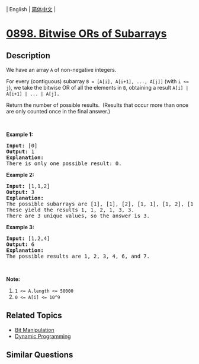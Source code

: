 
| English | [简体中文](README.md) |
# [0898. Bitwise ORs of Subarrays](https://leetcode-cn.com/problems/bitwise-ors-of-subarrays/)
## Description
<p>We have an array <code>A</code> of non-negative integers.</p>

<p>For every (contiguous) subarray <code>B =&nbsp;[A[i], A[i+1], ..., A[j]]</code> (with <code>i &lt;= j</code>), we take the bitwise OR of all the elements in <code>B</code>, obtaining a result <font face="monospace"><code>A[i] | A[i+1] | ... | A[j]</code>.</font></p>

<p>Return the number of possible&nbsp;results.&nbsp; (Results that occur more than once are only counted once in the final answer.)</p>

<p>&nbsp;</p>

<div>
<p><strong>Example 1:</strong></p>

<pre>
<strong>Input: </strong><span id="example-input-1-1">[0]</span>
<strong>Output: </strong><span id="example-output-1">1</span>
<strong>Explanation: </strong>
There is only one possible result: 0.
</pre>

<div>
<p><strong>Example 2:</strong></p>

<pre>
<strong>Input: </strong><span id="example-input-2-1">[1,1,2]</span>
<strong>Output: </strong><span id="example-output-2">3</span>
<strong>Explanation: </strong>
The possible subarrays are [1], [1], [2], [1, 1], [1, 2], [1, 1, 2].
These yield the results 1, 1, 2, 1, 3, 3.
There are 3 unique values, so the answer is 3.
</pre>

<div>
<p><strong>Example 3:</strong></p>

<pre>
<strong>Input: </strong><span id="example-input-3-1">[1,2,4]</span>
<strong>Output: </strong><span id="example-output-3">6</span>
<strong>Explanation: </strong>
The possible results are 1, 2, 3, 4, 6, and 7.
</pre>
</div>
</div>
</div>

<p>&nbsp;</p>

<p><strong>Note:</strong></p>

<ol>
	<li><code>1 &lt;= A.length &lt;= 50000</code></li>
	<li><code>0 &lt;= A[i] &lt;= 10^9</code></li>
</ol>

## Related Topics
- [Bit Manipulation](https://leetcode-cn.com/tag/bit-manipulation)
- [Dynamic Programming](https://leetcode-cn.com/tag/dynamic-programming)
## Similar Questions

